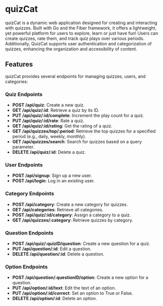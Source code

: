 # quizCat

quizCat is a dynamic web application designed for creating and interacting with quizzes. Built with Go and the Fiber framework, it offers a lightweight, yet powerful platform for users to explore, learn or just have fun! Users can create quizzes, rate them, and track quiz plays over various periods. Additionally, QuizCat supports user authentication and categorization of quizzes, enhancing the organization and accessibility of content.

## Features

quizCat provides several endpoints for managing quizzes, users, and categories:

### Quiz Endpoints

- **POST /api/quiz**: Create a new quiz.
- **GET /api/quiz/:id**: Retrieve a quiz by its ID.
- **PUT /api/quiz/:id/complete**: Increment the play count for a quiz.
- **PUT /api/quiz/:id/rate**: Rate a quiz.
- **GET /api/quiz/:id/rating**: Get the rating of a quiz.
- **GET /api/quizzes/top/:period**: Retrieve the top quizzes for a specified period (e.g., daily, weekly, monthly).
- **GET /api/quizzes/search**: Search for quizzes based on a query parameter.
- **DELETE /api/quiz/:id**: Delete a quiz.

### User Endpoints

- **POST /api/signup**: Sign up a new user.
- **POST /api/login**: Log in an existing user.

### Category Endpoints

- **POST /api/category**: Create a new category for quizzes.
- **GET /api/categories**: Retrieve all categories.
- **POST /api/quiz/:id/category**: Assign a category to a quiz.
- **GET /api/quizzes/:category**: Retrieve quizzes by category.

### Question Endpoints

- **POST /api/quiz/:quizID/question**: Create a new question for a quiz.
- **PUT /api/question/:id**: Edit a question.
- **DELETE /api/question/:id**: Delete a question.

### Option Endpoints

- **POST /api/question/:questionID/option**: Create a new option for a question.
- **PUT /api/option/:id/text**: Edit the text of an option.
- **PUT /api/option/:id/correct**: Set an option to True or False.
- **DELETE /api/option/:id**: Delete an option.